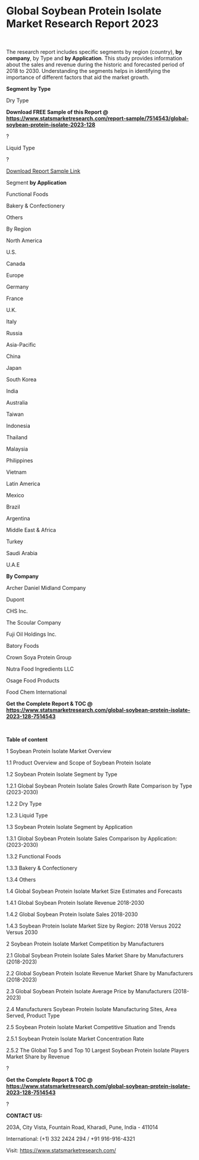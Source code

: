 <h1>Global Soybean Protein Isolate Market Research Report 2023</h1><br/><p>The research report includes specific segments by region (country), <strong>by company</strong>, by Type and <strong>by Application</strong>. This study provides information about the sales and revenue during the historic and forecasted period of 2018 to 2030. Understanding the segments helps in identifying the importance of different factors that aid the market growth.</p>
 
 
 
 <p><strong>Segment by Type</strong></p>
 
 
 
 <p>Dry Type</p>
 
 
 
 <div><b>Download FREE Sample of this Report @ <a href="https://www.statsmarketresearch.com/download-free-sample/7514543/global-soybean-protein-isolate-2023-128">https://www.statsmarketresearch.com/report-sample/7514543/global-soybean-protein-isolate-2023-128</a></b></div>
 
 
 
 <p>? </p>
 
 
 
 <p>Liquid Type</p>
 
 
 
 <p>? </p>
 
 
 
 <p><a href="https://www.statsmarketresearch.com/download-free-sample/7514543/global-soybean-protein-isolate-2023-128">Download Report Sample Link</a></p>
 
 
 
 <p>Segment <strong>by Application</strong></p>
 
 
 
 <p>Functional Foods</p>
 
 
 
 <p>Bakery & Confectionery</p>
 
 
 
 <p>Others</p>
 
 
 
 <p>By Region</p>
 
 
 
 <p>North America</p>
 
 
 
 <p>U.S.</p>
 
 
 
 <p>Canada</p>
 
 
 
 <p>Europe</p>
 
 
 
 <p>Germany</p>
 
 
 
 <p>France</p>
 
 
 
 <p>U.K.</p>
 
 
 
 <p>Italy</p>
 
 
 
 <p>Russia</p>
 
 
 
 <p>Asia-Pacific</p>
 
 
 
 <p>China</p>
 
 
 
 <p>Japan</p>
 
 
 
 <p>South Korea</p>
 
 
 
 <p>India</p>
 
 
 
 <p>Australia</p>
 
 
 
 <p>Taiwan</p>
 
 
 
 <p>Indonesia</p>
 
 
 
 <p>Thailand</p>
 
 
 
 <p>Malaysia</p>
 
 
 
 <p>Philippines</p>
 
 
 
 <p>Vietnam</p>
 
 
 
 <p>Latin America</p>
 
 
 
 <p>Mexico</p>
 
 
 
 <p>Brazil</p>
 
 
 
 <p>Argentina</p>
 
 
 
 <p>Middle East & Africa</p>
 
 
 
 <p>Turkey</p>
 
 
 
 <p>Saudi Arabia</p>
 
 
 
 <p>U.A.E</p>
 
 
 
 <p><strong>By Company</strong></p>
 
 
 
 <p>Archer Daniel Midland Company</p>
 
 
 
 <p>Dupont</p>
 
 
 
 <p>CHS Inc.</p>
 
 
 
 <p>The Scoular Company</p>
 
 
 
 <p>Fuji Oil Holdings Inc.</p>
 
 
 
 <p>Batory Foods</p>
 
 
 
 <p>Crown Soya Protein Group</p>
 
 
 
 <p>Nutra Food Ingredients LLC</p>
 
 
 
 <p>Osage Food Products</p>
 
 
 
 <p>Food Chem International</p>
 
 
 
 <div><b>Get the Complete Report & TOC @ <a href="https://www.statsmarketresearch.com/global-soybean-protein-isolate-2023-128-7514543">https://www.statsmarketresearch.com/global-soybean-protein-isolate-2023-128-7514543</a></b></div>
 
 
 
 <p><br />
 
 <b>Table of content</b></p>
 
 
 
 <p>1 Soybean Protein Isolate Market Overview<br />
 
 1.1 Product Overview and Scope of Soybean Protein Isolate<br />
 
 1.2 Soybean Protein Isolate Segment by Type<br />
 
 1.2.1 Global Soybean Protein Isolate Sales Growth Rate Comparison by Type (2023-2030)<br />
 
 1.2.2 Dry Type<br />
 
 1.2.3 Liquid Type<br />
 
 1.3 Soybean Protein Isolate Segment by Application<br />
 
 1.3.1 Global Soybean Protein Isolate Sales Comparison by Application: (2023-2030)<br />
 
 1.3.2 Functional Foods<br />
 
 1.3.3 Bakery & Confectionery<br />
 
 1.3.4 Others<br />
 
 1.4 Global Soybean Protein Isolate Market Size Estimates and Forecasts<br />
 
 1.4.1 Global Soybean Protein Isolate Revenue 2018-2030<br />
 
 1.4.2 Global Soybean Protein Isolate Sales 2018-2030<br />
 
 1.4.3 Soybean Protein Isolate Market Size by Region: 2018 Versus 2022 Versus 2030<br />
 
 2 Soybean Protein Isolate Market Competition by Manufacturers<br />
 
 2.1 Global Soybean Protein Isolate Sales Market Share by Manufacturers (2018-2023)<br />
 
 2.2 Global Soybean Protein Isolate Revenue Market Share by Manufacturers (2018-2023)<br />
 
 2.3 Global Soybean Protein Isolate Average Price by Manufacturers (2018-2023)<br />
 
 2.4 Manufacturers Soybean Protein Isolate Manufacturing Sites, Area Served, Product Type<br />
 
 2.5 Soybean Protein Isolate Market Competitive Situation and Trends<br />
 
 2.5.1 Soybean Protein Isolate Market Concentration Rate<br />
 
 2.5.2 The Global Top 5 and Top 10 Largest Soybean Protein Isolate Players Market Share by Revenue<br />
 
 ? </p>
 
 
 
 <div><b>Get the Complete Report & TOC @ <a href="https://www.statsmarketresearch.com/global-soybean-protein-isolate-2023-128-7514543">https://www.statsmarketresearch.com/global-soybean-protein-isolate-2023-128-7514543</a></b></div>
 
 
 
 <p>? </p>
 
 
 
 <p><b>CONTACT US:</b><br />
 
 203A, City Vista, Fountain Road, Kharadi, Pune, India - 411014<br />
 
 International: (+1) 332 2424 294 / +91 916-916-4321<br />
 
 Visit: <a href="https://www.statsmarketresearch.com/">https://www.statsmarketresearch.com/</a></p>
